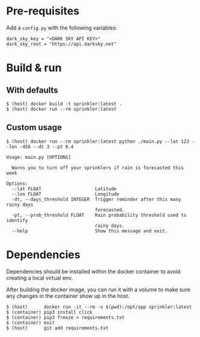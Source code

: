 # Pre-requisites

Add a `config.py` with the following variables:

```
dark_sky_key = "<DARK SKY API KEY>"
dark_sky_root = "https://api.darksky.net"
```

# Build & run

## With defaults

```
$ (host) docker build -t sprinkler:latest .
$ (host) docker run --rm sprinkler:latest
```

## Custom usage

```
$ (host) docker run --rm sprinkler:latest python ./main.py --lat 123 --lon -456 --dt 3 --pt 0.4
```

```
Usage: main.py [OPTIONS]

  Warns you to turn off your sprinklers if rain is forecasted this week

Options:
  --lat FLOAT                    Latitude
  --lon FLOAT                    Longitude
  -dt, --days_threshold INTEGER  Trigger reminder after this many rainy days
                                 forecasted.
  -pt, --prob_threshold FLOAT    Rain probability threshold used to identify
                                 rainy days.
  --help                         Show this message and exit.
```


# Dependencies

Dependencies should be installed within the docker container to avoid creating a local virtual env.

After building the docker image, you can run it with a volume to make sure any changes in the container show up in the host.

```
$ (host)      docker run -it --rm -v $(pwd):/opt/app sprinkler:latest
$ (container) pip3 install click
$ (container) pip3 freeze > requirements.txt
$ (container) exit
$ (host)      git add requirements.txt
```